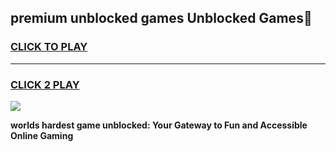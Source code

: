 
## premium unblocked games Unblocked Games👋
<h3>
<a href="https://premium.freeplayer.one?title=premium_unblocked_games&ref=16F">CLICK TO PLAY</a></h3>
<hr>

<h3>
<a href="https://premium.freeplayer.one?title=premium_unblocked_games&ref=16F">CLICK 2 PLAY</a>
  
</h3>

<a href="https://premium.freeplayer.one?title=premium_unblocked_games&ref=16F/"><img src="https://clearcache.store/games.png"></a>


**worlds hardest game unblocked: Your Gateway to Fun and Accessible Online Gaming**

